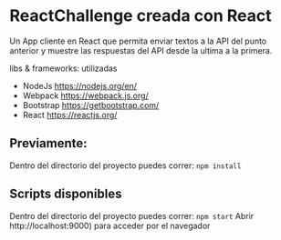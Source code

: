 # ReactChallenge creada con React

Un App cliente en React que permita enviar textos a la API del punto anterior y muestre las respuestas del API desde la ultima a la primera.

libs & frameworks: utilizadas
- NodeJs https://nodejs.org/en/
- Webpack https://webpack.js.org/
- Bootstrap https://getbootstrap.com/
- React https://reactjs.org/


## Previamente:
Dentro del directorio del proyecto puedes correr:
`npm install`

## Scripts disponibles

Dentro del directorio del proyecto puedes correr:
`npm start`
Abrir http://localhost:9000) para acceder por el navegador

